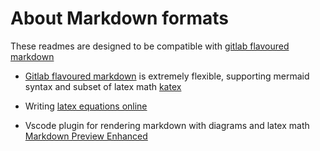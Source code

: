 # About Markdown formats

These readmes are designed to be compatible with [gitlab flavoured markdown](https://docs.gitlab.com/ee/user/markdown.html)

- [Gitlab flavoured markdown](https://docs.gitlab.com/ee/user/markdown.html) is extremely flexible, supporting mermaid syntax and subset of latex math [katex](https://katex.org/)

- Writing [latex equations online](https://www.hostmath.com/)

- Vscode plugin for rendering markdown with diagrams and latex math [Markdown Preview Enhanced](https://marketplace.visualstudio.com/items?itemName=shd101wyy.markdown-preview-enhanced)